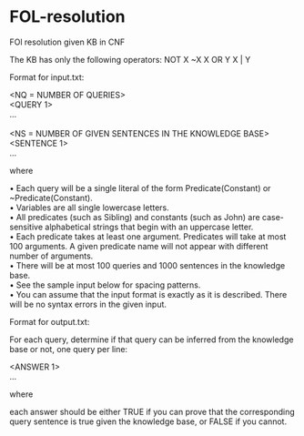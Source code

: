 # FOL-resolution
FOl resolution given KB in CNF

The KB has only the following operators:
NOT X      ~X
X OR Y     X | Y

Format	for	input.txt:	
	
<NQ = NUMBER OF QUERIES>  
<QUERY 1>  
...  
<QUERY NQ>  
<NS = NUMBER OF GIVEN SENTENCES IN THE KNOWLEDGE BASE>  
<SENTENCE 1>  
...  
<SENTENCE NS>  
  
where  

• Each query	will	be	a	single	literal	of	the	form	Predicate(Constant)	or	~Predicate(Constant).  
• Variables	are	all	single	lowercase	letters.  
• All	predicates	(such	as	Sibling)	and	constants	(such	as	John)	are	case-sensitive	alphabetical	strings	that begin	with	an	uppercase	letter.  
• Each	predicate	takes	at	least	one	argument.	Predicates	will	take	at	most	100	arguments.	A	given predicate	name	will	not	appear	with	different	number	of	arguments.  
• There	will	be	at	most	100	queries	and	1000	sentences	in	the	knowledge	base.  
• See	the	sample	input	below	for	spacing	patterns.  
• You	can	assume	that	the	input	format	is	exactly	as	it	is	described.	There	will	be	no	syntax	errors	in	the	
given	input.  

Format	for	output.txt:	
	
For	each	query,	determine	if	that	query	can	be	inferred	from	the	knowledge	base	or	not,	one	query	per	line:  
	
<ANSWER 1>  
...  
<ANSWER NQ>  
	
where  
	
each	answer	should	be	either	TRUE	if	you	can	prove	that	the	corresponding	query	sentence	is	true	given	the	knowledge	base,	or	FALSE	if	you	cannot.  
